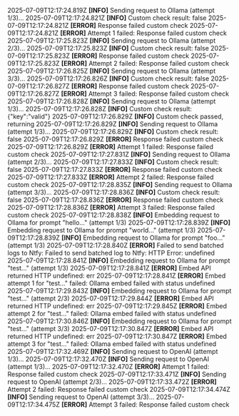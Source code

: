 2025-07-09T12:17:24.819Z **[INFO]** Sending request to Ollama (attempt 1/3)...
2025-07-09T12:17:24.821Z **[INFO]** Custom check result: false
2025-07-09T12:17:24.821Z **[ERROR]** Response failed custom check
2025-07-09T12:17:24.821Z **[ERROR]** Attempt 1 failed: Response failed custom check
2025-07-09T12:17:25.823Z **[INFO]** Sending request to Ollama (attempt 2/3)...
2025-07-09T12:17:25.823Z **[INFO]** Custom check result: false
2025-07-09T12:17:25.823Z **[ERROR]** Response failed custom check
2025-07-09T12:17:25.823Z **[ERROR]** Attempt 2 failed: Response failed custom check
2025-07-09T12:17:26.825Z **[INFO]** Sending request to Ollama (attempt 3/3)...
2025-07-09T12:17:26.826Z **[INFO]** Custom check result: false
2025-07-09T12:17:26.827Z **[ERROR]** Response failed custom check
2025-07-09T12:17:26.827Z **[ERROR]** Attempt 3 failed: Response failed custom check
2025-07-09T12:17:26.828Z **[INFO]** Sending request to Ollama (attempt 1/3)...
2025-07-09T12:17:26.828Z **[INFO]** Custom check result: {"key":"valid"}
2025-07-09T12:17:26.829Z **[INFO]** Custom check passed, returning
2025-07-09T12:17:26.829Z **[INFO]** Sending request to Ollama (attempt 1/3)...
2025-07-09T12:17:26.829Z **[INFO]** Custom check result: false
2025-07-09T12:17:26.829Z **[ERROR]** Response failed custom check
2025-07-09T12:17:26.829Z **[ERROR]** Attempt 1 failed: Response failed custom check
2025-07-09T12:17:27.831Z **[INFO]** Sending request to Ollama (attempt 2/3)...
2025-07-09T12:17:27.833Z **[INFO]** Custom check result: false
2025-07-09T12:17:27.833Z **[ERROR]** Response failed custom check
2025-07-09T12:17:27.833Z **[ERROR]** Attempt 2 failed: Response failed custom check
2025-07-09T12:17:28.835Z **[INFO]** Sending request to Ollama (attempt 3/3)...
2025-07-09T12:17:28.836Z **[INFO]** Custom check result: false
2025-07-09T12:17:28.836Z **[ERROR]** Response failed custom check
2025-07-09T12:17:28.836Z **[ERROR]** Attempt 3 failed: Response failed custom check
2025-07-09T12:17:28.838Z **[INFO]** Embedding request to Ollama for prompt "hello..." (attempt 1/3)
2025-07-09T12:17:28.839Z **[INFO]** Embedding request to Ollama for prompt "world..." (attempt 1/3)
2025-07-09T12:17:28.839Z **[INFO]** Embedding request to Ollama for prompt "foo..." (attempt 1/3)
2025-07-09T12:17:28.840Z **[ERROR]** Failed to send batched logs to Ntfy: Failed to send batched log to Ntfy: HTTP Error: undefined
2025-07-09T12:17:28.841Z **[INFO]** Embedding request to Ollama for prompt "test..." (attempt 1/3)
2025-07-09T12:17:28.841Z **[ERROR]** Embed API returned HTTP undefined: err
2025-07-09T12:17:28.841Z **[ERROR]** Embed attempt 1 for "test..." failed: Ollama embed failed with status undefined
2025-07-09T12:17:29.843Z **[INFO]** Embedding request to Ollama for prompt "test..." (attempt 2/3)
2025-07-09T12:17:29.844Z **[ERROR]** Embed API returned HTTP undefined: err
2025-07-09T12:17:29.845Z **[ERROR]** Embed attempt 2 for "test..." failed: Ollama embed failed with status undefined
2025-07-09T12:17:30.846Z **[INFO]** Embedding request to Ollama for prompt "test..." (attempt 3/3)
2025-07-09T12:17:30.847Z **[ERROR]** Embed API returned HTTP undefined: err
2025-07-09T12:17:30.847Z **[ERROR]** Embed attempt 3 for "test..." failed: Ollama embed failed with status undefined
2025-07-09T12:17:32.469Z **[INFO]** Sending request to OpenAI (attempt 1/3)...
2025-07-09T12:17:32.470Z **[INFO]** Sending request to OpenAI (attempt 1/3)...
2025-07-09T12:17:32.470Z **[ERROR]** Attempt 1 failed: Response failed custom check
2025-07-09T12:17:33.471Z **[INFO]** Sending request to OpenAI (attempt 2/3)...
2025-07-09T12:17:33.472Z **[ERROR]** Attempt 2 failed: Response failed custom check
2025-07-09T12:17:34.474Z **[INFO]** Sending request to OpenAI (attempt 3/3)...
2025-07-09T12:17:34.475Z **[ERROR]** Attempt 3 failed: Response failed custom check
